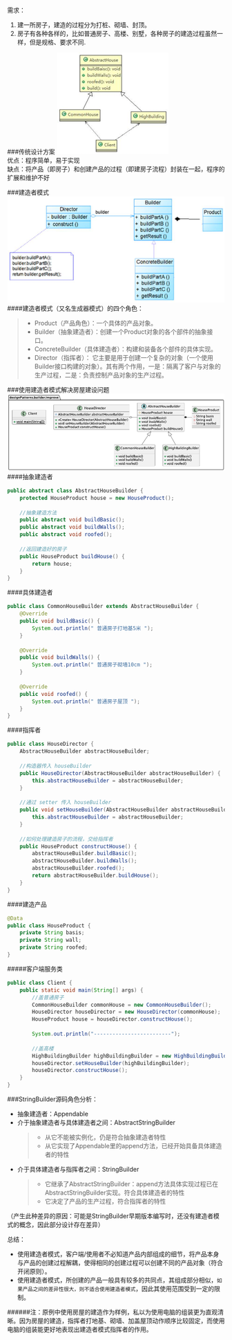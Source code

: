 需求：
1) 建一所房子，建造的过程分为打桩、砌墙、封顶。
2) 房子有各种各样的，比如普通房子、高楼、别墅，各种房子的建造过程虽然一样，但是规格、要求不同.

###传统设计方案
![](传统设计方案.png)  
优点：程序简单，易于实现  
缺点：将产品（即房子）和创建产品的过程（即建房子流程）封装在一起，程序的扩展和维护不好

###建造者模式
![](建造者模式原理图.png)
####建造者模式（又名生成器模式）的四个角色：
>- Product（产品角色）：一个具体的产品对象。
>- Builder（抽象建造者）：创建一个Product对象的各个部件的抽象接口。
>- ConcreteBuilder（具体建造者）：构建和装备各个部件的具体实现。
>- Director（指挥者）： 它主要是用于创建一个复杂的对象（一个使用Builder接口构建的对象）。其有两个作用，一是：隔离了客户与对象的生产过程，二是：负责控制产品对象的生产过程。

###使用建造者模式解决房屋建设问题
![](builderPatternUml.png)
####抽象建造者
```java
public abstract class AbstractHouseBuilder {
    protected HouseProduct house = new HouseProduct();

    //抽象建造方法
    public abstract void buildBasic();
    public abstract void buildWalls();
    public abstract void roofed();

    //返回建造好的房子
    public HouseProduct buildHouse() {
        return house;
    }
}
```

####具体建造者
```java
public class CommonHouseBuilder extends AbstractHouseBuilder {
    @Override
    public void buildBasic() {
        System.out.println(" 普通房子打地基5米 ");
    }

    @Override
    public void buildWalls() {
        System.out.println(" 普通房子砌墙10cm ");
    }

    @Override
    public void roofed() {
        System.out.println(" 普通房子屋顶 ");
    }
}
```

####指挥者
```java
public class HouseDirector {
    AbstractHouseBuilder abstractHouseBuilder;

    //构造器传入 houseBuilder
    public HouseDirector(AbstractHouseBuilder abstractHouseBuilder) {
        this.abstractHouseBuilder = abstractHouseBuilder;
    }

    //通过 setter 传入 houseBuilder
    public void setHouseBuilder(AbstractHouseBuilder abstractHouseBuilder) {
        this.abstractHouseBuilder = abstractHouseBuilder;
    }

    //如何处理建造房子的流程，交给指挥者
    public HouseProduct constructHouse() {
        abstractHouseBuilder.buildBasic();
        abstractHouseBuilder.buildWalls();
        abstractHouseBuilder.roofed();
        return abstractHouseBuilder.buildHouse();
    }
}
```

####建造产品
```java
@Data
public class HouseProduct {
    private String basis;
    private String wall;
    private String roofed;
}
```

#####客户端服务类
```java
public class Client {
    public static void main(String[] args) {
        //盖普通房子
        CommonHouseBuilder commonHouse = new CommonHouseBuilder();
        HouseDirector houseDirector = new HouseDirector(commonHouse);
        HouseProduct house = houseDirector.constructHouse();

        System.out.println("-------------------------");

        //盖高楼
        HighBuildingBuilder highBuildingBuilder = new HighBuildingBuilder();
        houseDirector.setHouseBuilder(highBuildingBuilder);
        houseDirector.constructHouse();
    }
}
```

###StringBuilder源码角色分析：
- 抽象建造者：Appendable 
- 介于抽象建造者与具体建造者之间：AbstractStringBuilder
  >- 从它不能被实例化，仍是符合抽象建造者特性
  >- 从它实现了Appendable里的append方法，已经开始具备具体建造者的特性
- 介于具体建造者与指挥者之间：StringBuilder
  >- 它继承了AbstractStringBuilder：append方法具体实现过程已在AbstractStringBuilder实现。符合具体建造者的特性
  >- 它决定了产品的生产过程，符合指挥者的特性
  
（产生此种差异的原因：可能是StringBuilder早期版本编写时，还没有建造者模式的概念，因此部分设计存在差异）

总结：
- 使用建造者模式，客户端/使用者不必知道产品内部组成的细节，将产品本身与产品的创建过程解耦，使得相同的创建过程可以创建不同的产品对象（符合开闭原则）。
- 使用建造者模式，所创建的产品一般具有较多的共同点，其组成部分相似，`如果产品之间的差异性很大，则不适合使用建造者模式`，因此其使用范围受到一定的限制。

######注：原例中使用房屋的建造作为样例，私以为使用电脑的组装更为直观清晰。因为房屋的建造，指挥者打地基、砌墙、加盖屋顶动作顺序比较固定，而使用电脑的组装能更好地表现出建造者模式指挥者的作用。
